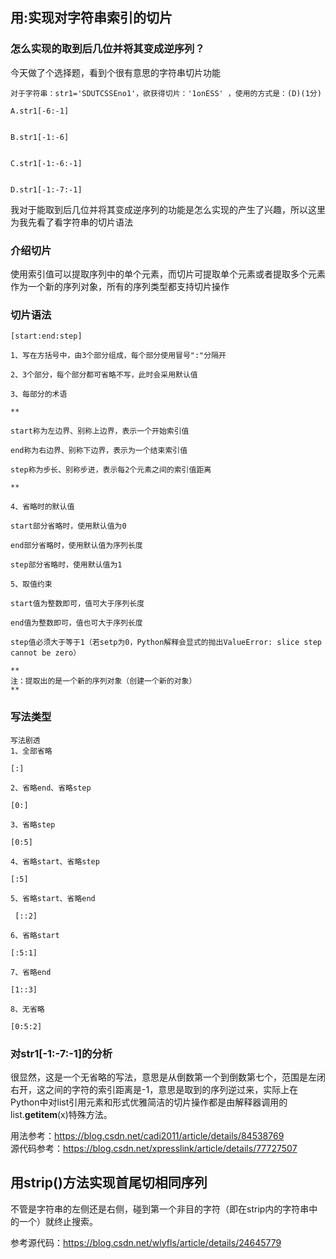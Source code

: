 ## 用:实现对字符串索引的切片

### 怎么实现的取到后几位并将其变成逆序列？

今天做了个选择题，看到个很有意思的字符串切片功能</br>

```
对于字符串：str1='SDUTCSSEno1'，欲获得切片：'1onESS' ，使用的方式是：(D)(1分)

A.str1[-6:-1]


B.str1[-1:-6]


C.str1[-1:-6:-1]


D.str1[-1:-7:-1]

```
我对于能取到后几位并将其变成逆序列的功能是怎么实现的产生了兴趣，所以这里为我先看了看字符串的切片语法

### 介绍切片

使用索引值可以提取序列中的单个元素，而切片可提取单个元素或者提取多个元素作为一个新的序列对象，所有的序列类型都支持切片操作</br>

### 切片语法


```
[start:end:step]

1、写在方括号中，由3个部分组成，每个部分使用冒号":"分隔开

2、3个部分，每个部分都可省略不写，此时会采用默认值

3、每部分的术语

**

start称为左边界、别称上边界，表示一个开始索引值

end称为右边界、别称下边界，表示为一个结束索引值

step称为步长、别称步进，表示每2个元素之间的索引值距离

**

4、省略时的默认值

start部分省略时，使用默认值为0

end部分省略时，使用默认值为序列长度

step部分省略时，使用默认值为1

5、取值约束

start值为整数即可，值可大于序列长度

end值为整数即可，值也可大于序列长度

step值必须大于等于1（若setp为0，Python解释会显式的抛出ValueError: slice step cannot be zero）

**
注：提取出的是一个新的序列对象（创建一个新的对象）
**

```

### 写法类型


```
写法剧透
1、全部省略

[:]

2、省略end、省略step

[0:]

3、省略step

[0:5]

4、省略start、省略step

[:5]

5、省略start、省略end

 [::2]

6、省略start

[:5:1]

7、省略end

[1::3]

8、无省略

[0:5:2]

```

### 对str1[-1:-7:-1]的分析

很显然，这是一个无省略的写法，意思是从倒数第一个到倒数第七个，范围是左闭右开，这之间的字符的索引距离是-1，意思是取到的序列逆过来，实际上在Python中对list引用元素和形式优雅简洁的切片操作都是由解释器调用的list.__getitem__(x)特殊方法。

用法参考：https://blog.csdn.net/cadi2011/article/details/84538769</br>
源代码参考：https://blog.csdn.net/xpresslink/article/details/77727507</br>

## 用strip()方法实现首尾切相同序列

不管是字符串的左侧还是右侧，碰到第一个非目的字符（即在strip内的字符串中的一个）就终止搜索。</br>

参考源代码：https://blog.csdn.net/wlyfls/article/details/24645779
































